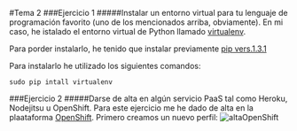 #Tema 2
###Ejercicio 1
#####Instalar un entorno virtual para tu lenguaje de programación favorito (uno de los mencionados arriba, obviamente).
En mi caso, he istalado el entorno virtual de Python llamado [virtualenv](http://virtualenv.readthedocs.org/en/latest/). 

Para porder instalarlo, he tenido que instalar previamente [pip vers.1.3.1](http://stackoverflow.com/questions/4324558/whats-the)

Para instalarlo he utilizado los siguientes comandos:
	
    sudo pip intall virtualenv
    
###Ejercicio 2
#####Darse de alta en algún servicio PaaS tal como Heroku, Nodejitsu u OpenShift.
Para este ejercicio me he dado de alta en la plaataforma [OpenShift](https://www.openshift.com/). Primero creamos un nuevo perfil:
![altaOpenShift](http://)
    